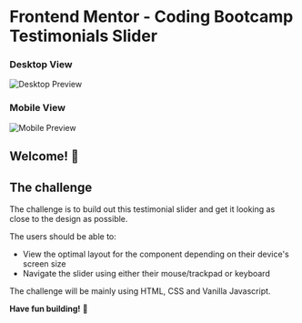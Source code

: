 # Frontend Mentor - Coding Bootcamp Testimonials Slider

### Desktop View
![Desktop Preview](https://res.cloudinary.com/dz209s6jk/image/upload/v1589469306/Challenges/boizahiijgdyynt18v9d.jpg)


### Mobile View
![Mobile Preview](https://res.cloudinary.com/dz209s6jk/image/upload/v1589469306/Challenges/eomtiws12ry7zqfad6by.jpg)

## Welcome! 👋

## The challenge

The challenge is to build out this testimonial slider and get it looking as close to the design as possible.

The users should be able to: 

- View the optimal layout for the component depending on their device's screen size
- Navigate the slider using either their mouse/trackpad or keyboard


The challenge will be mainly using HTML, CSS and Vanilla Javascript.

**Have fun building!** 🚀
